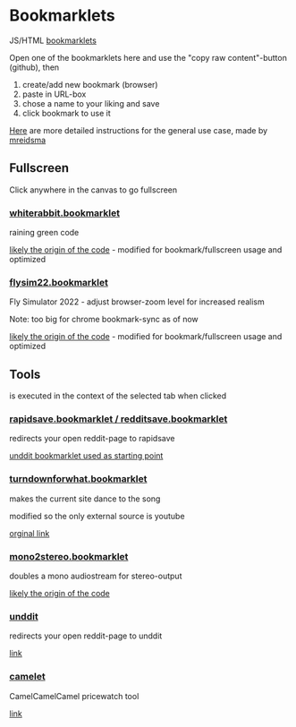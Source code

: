 # Bookmarklets

JS/HTML [bookmarklets](https://wikipedia.org/wiki/Bookmarklet)

Open one of the bookmarklets here and use the "copy raw content"-button (github), then
1. create/add new bookmark (browser)
2. paste in URL-box
3. chose a name to your liking and save
4. click bookmark to use it

[Here](https://mreidsma.github.io/bookmarklets/installing.html) are more detailed instructions for the general use case, made by [mreidsma](https://mreidsma.github.io/bookmarklets/)

## Fullscreen

Click anywhere in the canvas to go fullscreen

### [whiterabbit.bookmarklet](https://github.com/000MDK/Bookmarklets/blob/main/Fullscreen/whiterabbit.bookmarklet)

raining green code

[likely the origin of the code](https://angularfixing.com/how-to-make-javascript-raining-matrix-code-as-a-background-of-the-website/) - modified for bookmark/fullscreen usage and optimized

### [flysim22.bookmarklet](https://github.com/000MDK/Bookmarklets/blob/main/Fullscreen/flysim22.bookmarklet)

Fly Simulator 2022 - adjust browser-zoom level for increased realism

Note: too big for chrome bookmark-sync as of now

[likely the origin of the code](https://www.terrybutler.co.uk/2021/08/17/animated-fly-cursor-for-cats/) - modified for bookmark/fullscreen usage and optimized


## Tools

is executed in the context of the selected tab when clicked

### [rapidsave.bookmarklet / redditsave.bookmarklet](https://github.com/000MDK/Bookmarklets/blob/main/Tools/rapidsave.bookmarklet)

redirects your open reddit-page to rapidsave

[unddit bookmarklet used as starting point](https://www.unddit.com/)

### [turndownforwhat.bookmarklet](https://github.com/000MDK/Bookmarklets/blob/main/Tools/turndownforwhat.bookmarklet)

makes the current site dance to the song

modified so the only external source is youtube

[orginal link](https://nthitz.github.io/turndownforwhatjs/)

### [mono2stereo.bookmarklet](https://github.com/000MDK/Bookmarklets/blob/main/Tools/mono2stereo.bookmarklet)

doubles a mono audiostream for stereo-output

[likely the origin of the code](https://www.reddit.com/user/AudioContext/)

### [unddit](https://www.unddit.com/)

redirects your open reddit-page to unddit

[link](https://www.unddit.com/)

### [camelet](https://de.camelcamelcamel.com/tools/bookmarklet)

CamelCamelCamel pricewatch tool

[link](https://de.camelcamelcamel.com/tools/bookmarklet)
